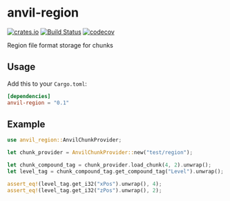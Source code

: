 anvil-region
============
[![crates.io](https://img.shields.io/crates/v/anvil-region.svg)](https://crates.io/crates/anvil-region)
[![Build Status](https://travis-ci.com/eihwaz/anvil-region.svg?branch=master)](https://travis-ci.com/eihwaz/anvil-region)
[![codecov](https://codecov.io/gh/eihwaz/anvil-region/branch/master/graph/badge.svg)](https://codecov.io/gh/eihwaz/anvil-region)

Region file format storage for chunks

## Usage

Add this to your `Cargo.toml`:

```toml
[dependencies]
anvil-region = "0.1"
```

## Example

```rust
use anvil_region::AnvilChunkProvider;

let chunk_provider = AnvilChunkProvider::new("test/region");

let chunk_compound_tag = chunk_provider.load_chunk(4, 2).unwrap();
let level_tag = chunk_compound_tag.get_compound_tag("Level").unwrap();

assert_eq!(level_tag.get_i32("xPos").unwrap(), 4);
assert_eq!(level_tag.get_i32("zPos").unwrap(), 2);
```